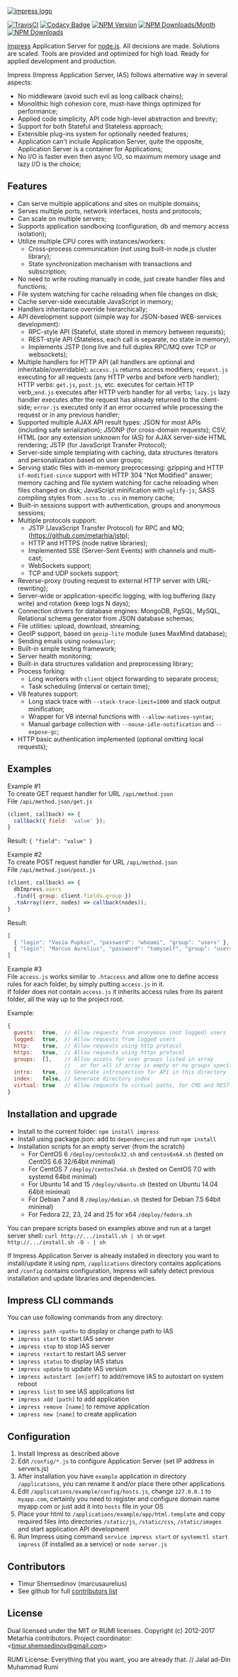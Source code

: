 [![impress logo](http://habrastorage.org/files/d67/1b3/be5/d671b3be591d47a9bd10fe857e9d5319.png)](https://github.com/metarhia/impress)

[![TravisCI](https://travis-ci.org/metarhia/impress.svg?branch=master)](https://travis-ci.org/metarhia/impress)
[![Codacy Badge](https://api.codacy.com/project/badge/Grade/6fb7b607a9cb445984aebbc08fdeb13c)](https://www.codacy.com/app/metarhia/impress)
[![NPM Version](https://badge.fury.io/js/impress.svg)](https://badge.fury.io/js/impress)
[![NPM Downloads/Month](https://img.shields.io/npm/dm/impress.svg)](https://www.npmjs.com/package/impress)
[![NPM Downloads](https://img.shields.io/npm/dt/impress.svg)](https://www.npmjs.com/package/impress)

[Impress](https://github.com/metarhia/impress) Application Server for
[node.js](http://nodejs.org). All decisions are made. Solutions are scaled.
Tools are provided and optimized for high load. Ready for applied development
and production.

Impress (Impress Application Server, IAS) follows alternative way in several
aspects:
  - No middleware (avoid such evil as long callback chains);
  - Monolithic high cohesion core, must-have things optimized for performance;
  - Applied code simplicity, API code high-level abstraction and brevity;
  - Support for both Stateful and Stateless approach;
  - Extensible plug-ins system for optionally needed features;
  - Application can't include Application Server, quite the opposite,
    Application Server is a container for Applications;
  - No I/O is faster even then async I/O, so maximum memory usage and
    lazy I/O is the choice;

## Features

  - Can serve multiple applications and sites on multiple domains;
  - Serves multiple ports, network interfaces, hosts and protocols;
  - Can scale on multiple servers;
  - Supports application sandboxing (configuration, db and memory access isolation);
  - Utilize multiple CPU cores with instances/workers:
    - Cross-process communication (not using built-in node.js cluster library);
    - State synchronization mechanism with transactions and subscription;
  - No need to write routing manually in code, just create handler files and functions;
  - File system watching for cache reloading when file changes on disk;
  - Cache server-side executable JavaScript in memory;
  - Handlers inheritance override hierarchically;
  - API development support (simple way for JSON-based WEB-services development):
    - RPC-style API (Stateful, state stored in memory between requests);
    - REST-style API (Stateless, each call is separate, no state in memory);
    - Implements JSTP (long live and full duplex RPC/MQ over TCP or websockets);
  - Multiple handlers for HTTP API (all handlers are optional and
  inheritable/overridable): `access.js` returns access modifiers; `request.js`
  executing for all requests (any HTTP verbs and before verb handler); HTTP
  verbs: `get.js`, `post.js`, etc. executes for certain HTTP verb,;`end.js`
  executes after HTTP verb handler for all verbs; `lazy.js` lazy handler executes
  after the request has already returned to the client-side; `error.js` executed
  only if an error occurred while processing the request or in any previous
  handler;
  - Supported multiple AJAX API result types: JSON for most APIs (including safe
  serialization); JSONP (for cross-domain requests); CSV; HTML (aor any extension
  unknown for IAS) for AJAX server-side HTML rendering; JSTP (for JavaScript
  Transfer Protocol);
  - Server-side simple templating with caching, data structures iterators and
  personalization based on user groups;
  - Serving static files with in-memory preprocessing: gzipping and HTTP
  `if-modified-since` support with HTTP 304 "Not Modified" answer; memory caching
  and file system watching for cache reloading when files changed on disk;
  JavaScript minification with `uglify-js`; SASS compiling styles from `.scss` to
  `.css` in memory cache;
  - Built-in sessions support with authentication, groups and anonymous sessions;
  - Multiple protocols support:
    - JSTP (JavaScript Transfer Protocol) for RPC and MQ; (https://github.com/metarhia/jstp);
    - HTTP and HTTPS (node native libraries);
    - Implemented SSE (Server-Sent Events) with channels and multi-cast;
    - WebSockets support;
    - TCP and UDP sockets support;
  - Reverse-proxy (routing request to external HTTP server with URL-rewriting);
  - Server-wide or application-specific logging, with log buffering (lazy write) and rotation (keep logs N days);
  - Connection drivers for database engines: MongoDB, PgSQL, MySQL, Relational schema generator from JSON database schemas;
  - File utilities: upload, download, streaming;
  - GeoIP support, based on `geoip-lite` module (uses MaxMind database);
  - Sending emails using `nodemailer`;
  - Built-in simple testing framework;
  - Server health monitoring;
  - Built-in data structures validation and preprocessing library;
  - Process forking:
    - Long workers with `client` object forwarding to separate process;
    - Task scheduling (interval or certain time);
  - V8 features support:
    - Long stack trace with `--stack-trace-limit=1000` and stack output minification;
    - Wrapper for V8 internal functions with `--allow-natives-syntax`;
    - Manual garbage collection with `--nouse-idle-notification` and `--expose-gc`;
  - HTTP basic authentication implemented (optional omitting local requests);

## Examples

Example #1  
To create GET request handler for URL `/api/method.json`  
File `/api/method.json/get.js`
```javascript
(client, callback) => {
  callback({ field: 'value' });
}
```
Result: `{ "field": "value" }`

Example #2  
To create POST request handler for URL `/api/method.json`  
File `/api/method.json/post.js`
```javascript
(client, callback) => {
  dbImpress.users
  .find({ group: client.fields.group })
  .toArray((err, nodes) => callback(nodes));
}
```
Result:
```javascript
[
  { "login": "Vasia Pupkin", "password": "whoami", "group": "users" },
  { "login": "Marcus Aurelius", "password": "tomyself", "group": "users" }
]
```

Example #3  
File `access.js` works similar to `.htaccess` and allow one to define access
rules for each folder, by simply putting `access.js` in it.  
If folder does not contain `access.js` it inherits access rules from its parent
folder, all the way up to the project root.

Example:
```javascript
{
  guests:  true,  // Allow requests from anonymous (not logged) users
  logged:  true,  // Allow requests from logged users
  http:    true,  // Allow requests using http protocol
  https:   true,  // Allow requests using https protocol
  groups:  [],    // Allow access for user groups listed in array
                  //   or for all if array is empty or no groups specified
  intro:   true,  // Generate introspection for API in this directory
  index:   false, // Generate directory index
  virtual: true   // Allow requests to virtual paths, for CMS and REST URLs
}
```

## Installation and upgrade

- Install to the current folder: `npm install impress`
- Install using package.json: add to `dependencies` and run `npm install`
- Installation scripts for an empty server (from the scratch)
  - For CentOS 6 `/deploy/centos6x32.sh` and `centos6x64.sh`
  (tested on CentOS 6.6 32/64bit minimal)
  - For CentOS 7 `/deploy/centos7x64.sh`
  (tested on CentOS 7.0 with systemd 64bit minimal)
  - For Ubuntu 14 and 15 `/deploy/ubuntu.sh`
  (tested on Ubuntu 14.04 64bit minimal)
  - For Debian 7 and 8 `/deploy/debian.sh`
  (tested for Debian 7.5 64bit minimal)
  - For Fedora 22, 23, 24 and 25 for x64 `/deploy/fedora.sh`
  
You can prepare scripts based on examples above and run at a target server shell:
`curl http://.../install.sh | sh` or `wget http://.../install.sh -O - | sh`

If Impress Application Server is already installed in directory you want to
install/update it using npm, `/applications` directory contains applications
and `/config` contains configuration, Impress will safely detect previous
installation and update libraries and dependencies.

## Impress CLI commands

You can use following commands from any directory:
  - `impress path <path>` to display or change path to IAS
  - `impress start` to start IAS server
  - `impress stop` to stop IAS server
  - `impress restart` to restart IAS server
  - `impress status` to display IAS status
  - `impress update` to update IAS version
  - `impress autostart [on|off]` to add/remove IAS to autostart on system reboot
  - `impress list` to see IAS applications list
  - `impress add [path]` to add application
  - `impress remove [name]` to remove application
  - `impress new [name]` to create application

## Configuration

1. Install Impress as described above
2. Edit `/config/*.js` to configure Application Server
(set IP address in servers.js)
3. After installation you have `example` application in directory
`/applications`, you can rename it and/or place there other applications
4. Edit `/applications/example/config/hosts.js`, change `127.0.0.1` to
`myapp.com`, certainly you need to register and configure domain name myapp.com
or just add it into `hosts` file in your OS
5. Place your html to `/applications/example/app/html.template` and copy
required files into directories `/static/js`, `/static/css`, `/static/images`
and start application API development
6. Run Impress using command `service impress start` or `systemctl start impress`
(if installed as a service) or `node server.js`

## Contributors

- Timur Shemsedinov (marcusaurelius)
- See github for full [contributors list](https://github.com/metarhia/impress/graphs/contributors)

## License

Dual licensed under the MIT or RUMI licenses.
Copyright (c) 2012-2017 Metarhia contributors.
Project coordinator: &lt;timur.shemsedinov@gmail.com&gt;

RUMI License: Everything that you want, you are already that.
// Jalal ad-Din Muhammad Rumi
